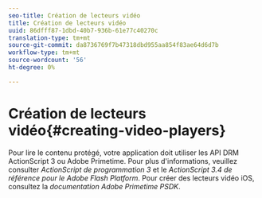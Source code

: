 ```yaml
---
seo-title: Création de lecteurs vidéo
title: Création de lecteurs vidéo
uuid: 86dfff87-1dbd-40b7-936b-61e77c40270c
translation-type: tm+mt
source-git-commit: da8736769f7b47318dbd955aa854f83ae64d6d7b
workflow-type: tm+mt
source-wordcount: '56'
ht-degree: 0%

---
```



# Création de lecteurs vidéo{#creating-video-players}

Pour lire le contenu protégé, votre application doit utiliser les API DRM ActionScript 3 ou Adobe Primetime. Pour plus d&#39;informations, veuillez consulter *ActionScript de programmation 3* et le *ActionScript 3.4 de référence pour le Adobe Flash Platform*. Pour créer des lecteurs vidéo iOS, consultez la *documentation Adobe Primetime PSDK*.
